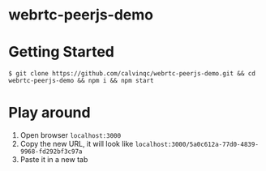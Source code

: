 # webrtc-peerjs-demo

# Getting Started
```
$ git clone https://github.com/calvinqc/webrtc-peerjs-demo.git && cd webrtc-peerjs-demo && npm i && npm start
```

# Play around
1. Open browser `localhost:3000`
2. Copy the new URL, it will look like `localhost:3000/5a0c612a-77d0-4839-9968-fd292bf3c97a`
3. Paste it in a new tab

